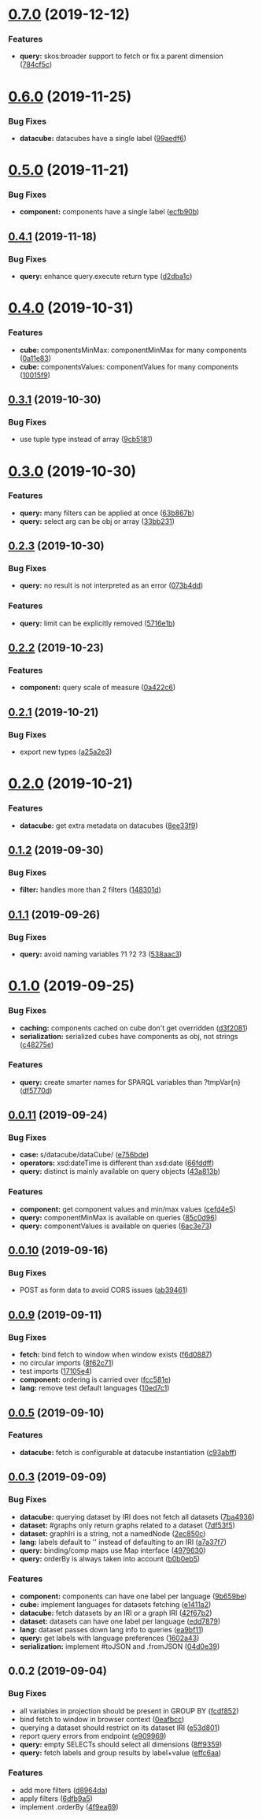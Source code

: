 <a name="0.7.0"></a>
# [0.7.0](https://github.com/zazuko/query-rdf-data-cube/compare/v0.6.0...v0.7.0) (2019-12-12)


### Features

* **query:** skos:broader support to fetch or fix a parent dimension ([784cf5c](https://github.com/zazuko/query-rdf-data-cube/commit/784cf5c))



<a name="0.6.0"></a>
# [0.6.0](https://github.com/zazuko/query-rdf-data-cube/compare/v0.5.0...v0.6.0) (2019-11-25)


### Bug Fixes

* **datacube:** datacubes have a single label ([99aedf6](https://github.com/zazuko/query-rdf-data-cube/commit/99aedf6))



<a name="0.5.0"></a>
# [0.5.0](https://github.com/zazuko/query-rdf-data-cube/compare/v0.4.1...v0.5.0) (2019-11-21)


### Bug Fixes

* **component:** components have a single label ([ecfb90b](https://github.com/zazuko/query-rdf-data-cube/commit/ecfb90b))



<a name="0.4.1"></a>
## [0.4.1](https://github.com/zazuko/query-rdf-data-cube/compare/v0.4.0...v0.4.1) (2019-11-18)


### Bug Fixes

* **query:** enhance query.execute return type ([d2dba1c](https://github.com/zazuko/query-rdf-data-cube/commit/d2dba1c))



<a name="0.4.0"></a>
# [0.4.0](https://github.com/zazuko/query-rdf-data-cube/compare/v0.3.1...v0.4.0) (2019-10-31)


### Features

* **cube:** componentsMinMax: componentMinMax for many components ([0a11e83](https://github.com/zazuko/query-rdf-data-cube/commit/0a11e83))
* **cube:** componentsValues: componentValues for many components ([10015f9](https://github.com/zazuko/query-rdf-data-cube/commit/10015f9))



<a name="0.3.1"></a>
## [0.3.1](https://github.com/zazuko/query-rdf-data-cube/compare/v0.3.0...v0.3.1) (2019-10-30)


### Bug Fixes

* use tuple type instead of array ([9cb5181](https://github.com/zazuko/query-rdf-data-cube/commit/9cb5181))



<a name="0.3.0"></a>
# [0.3.0](https://github.com/zazuko/query-rdf-data-cube/compare/v0.2.3...v0.3.0) (2019-10-30)


### Features

* **query:** many filters can be applied at once ([63b867b](https://github.com/zazuko/query-rdf-data-cube/commit/63b867b))
* **query:** select arg can be obj or array ([33bb231](https://github.com/zazuko/query-rdf-data-cube/commit/33bb231))



<a name="0.2.3"></a>
## [0.2.3](https://github.com/zazuko/query-rdf-data-cube/compare/v0.2.2...v0.2.3) (2019-10-30)


### Bug Fixes

* **query:** no result is not interpreted as an error ([073b4dd](https://github.com/zazuko/query-rdf-data-cube/commit/073b4dd))


### Features

* **query:** limit can be explicitly removed ([5716e1b](https://github.com/zazuko/query-rdf-data-cube/commit/5716e1b))



<a name="0.2.2"></a>
## [0.2.2](https://github.com/zazuko/query-rdf-data-cube/compare/v0.2.1...v0.2.2) (2019-10-23)


### Features

* **component:** query scale of measure ([0a422c6](https://github.com/zazuko/query-rdf-data-cube/commit/0a422c6))



<a name="0.2.1"></a>
## [0.2.1](https://github.com/zazuko/query-rdf-data-cube/compare/v0.2.0...v0.2.1) (2019-10-21)


### Bug Fixes

* export new types ([a25a2e3](https://github.com/zazuko/query-rdf-data-cube/commit/a25a2e3))



<a name="0.2.0"></a>
# [0.2.0](https://github.com/zazuko/query-rdf-data-cube/compare/v0.1.2...v0.2.0) (2019-10-21)


### Features

* **datacube:** get extra metadata on datacubes ([8ee33f9](https://github.com/zazuko/query-rdf-data-cube/commit/8ee33f9))



<a name="0.1.2"></a>
## [0.1.2](https://github.com/zazuko/query-rdf-data-cube/compare/v0.1.1...v0.1.2) (2019-09-30)


### Bug Fixes

* **filter:** handles more than 2 filters ([148301d](https://github.com/zazuko/query-rdf-data-cube/commit/148301d))



<a name="0.1.1"></a>
## [0.1.1](https://github.com/zazuko/query-rdf-data-cube/compare/v0.1.0...v0.1.1) (2019-09-26)


### Bug Fixes

* **query:** avoid naming variables ?1 ?2 ?3 ([538aac3](https://github.com/zazuko/query-rdf-data-cube/commit/538aac3))



<a name="0.1.0"></a>
# [0.1.0](https://github.com/zazuko/query-rdf-data-cube/compare/v0.0.11...v0.1.0) (2019-09-25)


### Bug Fixes

* **caching:** components cached on cube don't get overridden ([d3f2081](https://github.com/zazuko/query-rdf-data-cube/commit/d3f2081))
* **serialization:** serialized cubes have components as obj, not strings ([c48275e](https://github.com/zazuko/query-rdf-data-cube/commit/c48275e))


### Features

* **query:** create smarter names for SPARQL variables than ?tmpVar{n} ([df5770d](https://github.com/zazuko/query-rdf-data-cube/commit/df5770d))



<a name="0.0.11"></a>
## [0.0.11](https://github.com/zazuko/query-rdf-data-cube/compare/v0.0.10...v0.0.11) (2019-09-24)


### Bug Fixes

* **case:** s/datacube/dataCube/ ([e756bde](https://github.com/zazuko/query-rdf-data-cube/commit/e756bde))
* **operators:** xsd:dateTime is different than xsd:date ([66fddff](https://github.com/zazuko/query-rdf-data-cube/commit/66fddff))
* **query:** distinct is mainly available on query objects ([43a813b](https://github.com/zazuko/query-rdf-data-cube/commit/43a813b))


### Features

* **component:** get component values and min/max values ([cefd4e5](https://github.com/zazuko/query-rdf-data-cube/commit/cefd4e5))
* **query:** componentMinMax is available on queries ([85c0d96](https://github.com/zazuko/query-rdf-data-cube/commit/85c0d96))
* **query:** componentValues is available on queries ([6ac3e73](https://github.com/zazuko/query-rdf-data-cube/commit/6ac3e73))



<a name="0.0.10"></a>
## [0.0.10](https://github.com/zazuko/query-rdf-data-cube/compare/v0.0.9...v0.0.10) (2019-09-16)


### Bug Fixes

* POST as form data to avoid CORS issues ([ab39461](https://github.com/zazuko/query-rdf-data-cube/commit/ab39461))



<a name="0.0.9"></a>
## [0.0.9](https://github.com/zazuko/query-rdf-data-cube/compare/v0.0.8...v0.0.9) (2019-09-11)


### Bug Fixes

* **fetch:** bind fetch to window when window exists ([f6d0887](https://github.com/zazuko/query-rdf-data-cube/commit/f6d0887))
* no circular imports ([8f62c71](https://github.com/zazuko/query-rdf-data-cube/commit/8f62c71))
* test imports ([17105e4](https://github.com/zazuko/query-rdf-data-cube/commit/17105e4))
* **component:** ordering is carried over ([fcc581e](https://github.com/zazuko/query-rdf-data-cube/commit/fcc581e))
* **lang:** remove test default languages ([10ed7c1](https://github.com/zazuko/query-rdf-data-cube/commit/10ed7c1))


<a name="0.0.5"></a>
## [0.0.5](https://github.com/zazuko/query-rdf-data-cube/compare/v0.0.4...v0.0.5) (2019-09-10)


### Features

* **datacube:** fetch is configurable at datacube instantiation ([c93abff](https://github.com/zazuko/query-rdf-data-cube/commit/c93abff))


<a name="0.0.3"></a>
## [0.0.3](https://github.com/zazuko/query-rdf-data-cube/compare/v0.0.2...v0.0.3) (2019-09-09)


### Bug Fixes

* **datacube:** querying dataset by IRI does not fetch all datasets ([7ba4936](https://github.com/zazuko/query-rdf-data-cube/commit/7ba4936))
* **dataset:** #graphs only return graphs related to a dataset ([7df53f5](https://github.com/zazuko/query-rdf-data-cube/commit/7df53f5))
* **dataset:** graphIri is a string, not a namedNode ([2ec850c](https://github.com/zazuko/query-rdf-data-cube/commit/2ec850c))
* **lang:** labels default to '' instead of defaulting to an IRI ([a7a37f7](https://github.com/zazuko/query-rdf-data-cube/commit/a7a37f7))
* **query:** binding/comp maps use Map interface ([4979630](https://github.com/zazuko/query-rdf-data-cube/commit/4979630))
* **query:** orderBy is always taken into account ([b0b0eb5](https://github.com/zazuko/query-rdf-data-cube/commit/b0b0eb5))


### Features

* **component:** components can have one label per language ([9b659be](https://github.com/zazuko/query-rdf-data-cube/commit/9b659be))
* **cube:** implement languages for datasets fetching ([e1411a2](https://github.com/zazuko/query-rdf-data-cube/commit/e1411a2))
* **datacube:** fetch datasets by an IRI or a graph IRI ([42f67b2](https://github.com/zazuko/query-rdf-data-cube/commit/42f67b2))
* **dataset:** datasets can have one label per language ([edd7879](https://github.com/zazuko/query-rdf-data-cube/commit/edd7879))
* **lang:** dataset passes down lang info to queries ([ea9bf11](https://github.com/zazuko/query-rdf-data-cube/commit/ea9bf11))
* **query:** get labels with language preferences ([1602a43](https://github.com/zazuko/query-rdf-data-cube/commit/1602a43))
* **serialization:** implement #toJSON and .fromJSON ([04d0e39](https://github.com/zazuko/query-rdf-data-cube/commit/04d0e39))



<a name="0.0.2"></a>
## 0.0.2 (2019-09-04)


### Bug Fixes

* all variables in projection should be present in GROUP BY ([fcdf852](https://github.com/zazuko/query-rdf-data-cube/commit/fcdf852))
* bind fetch to window in browser context ([0eafbcc](https://github.com/zazuko/query-rdf-data-cube/commit/0eafbcc))
* querying a dataset should restrict on its dataset IRI ([e53d801](https://github.com/zazuko/query-rdf-data-cube/commit/e53d801))
* report query errors from endpoint ([e909969](https://github.com/zazuko/query-rdf-data-cube/commit/e909969))
* **query:** empty SELECTs should select all dimensions ([8ff9359](https://github.com/zazuko/query-rdf-data-cube/commit/8ff9359))
* **query:** fetch labels and group results by label+value ([effc6aa](https://github.com/zazuko/query-rdf-data-cube/commit/effc6aa))


### Features

* add more filters ([d8964da](https://github.com/zazuko/query-rdf-data-cube/commit/d8964da))
* apply filters ([6dfb9a5](https://github.com/zazuko/query-rdf-data-cube/commit/6dfb9a5))
* implement .orderBy ([4f9ea69](https://github.com/zazuko/query-rdf-data-cube/commit/4f9ea69))



